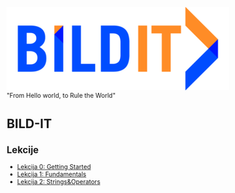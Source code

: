 ![Alt text](./banner.png?raw=true 'BILD-IT')
"From Hello world, to Rule the World"

# BILD-IT

## Lekcije

- [Lekcija 0: Getting Started](https://github.com/dotundefined/bild-it-lekcije-js/tree/master/lekcija_0%20-%20Getting%20Started)
- [Lekcija 1: Fundamentals](https://github.com/dotundefined/bild-it-lekcije-js/tree/master/lekcija_1)
- [Lekcija 2: Strings&Operators](https://github.com/dotundefined/bild-it-lekcije-js/tree/master/lekcija_2%20-%20Strings%26Operators)
